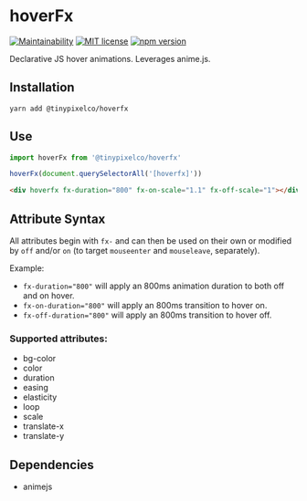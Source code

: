 # hoverFx

[![Maintainability](https://api.codeclimate.com/v1/badges/2d11d3f4f9de9e274212/maintainability)](https://codeclimate.com/github/pixelcollective/hoverfx/maintainability) [![MIT license](http://img.shields.io/badge/license-MIT-brightgreen.svg)](http://opensource.org/licenses/MIT) [![npm version](http://img.shields.io/npm/v/@tinypixelco/hoverfx.svg?style=flat)](https://npmjs.org/package/@tinypixelco/hoverfx "View this project on npm")

Declarative JS hover animations. Leverages anime.js.

## Installation

`yarn add @tinypixelco/hoverfx`

## Use

```js
import hoverFx from '@tinypixelco/hoverfx'

hoverFx(document.querySelectorAll('[hoverfx]'))
```

```html
<div hoverfx fx-duration="800" fx-on-scale="1.1" fx-off-scale="1"></div>
```

## Attribute Syntax

All attributes begin with `fx-` and can then be used on their own or modified by `off` and/or `on` (to target `mouseenter` and `mouseleave`, separately).

Example:

- `fx-duration="800"` will apply an 800ms animation duration to both off and on hover.
- `fx-on-duration="800"` will apply an 800ms transition to hover on.
- `fx-off-duration="800"` will apply an 800ms transition to hover off.

### Supported attributes:

- bg-color
- color
- duration
- easing
- elasticity
- loop
- scale
- translate-x
- translate-y

## Dependencies

- animejs

